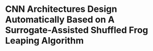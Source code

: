 # CNN Architectures Design Automatically Based on A Surrogate-Assisted Shuffled Frog Leaping Algorithm



